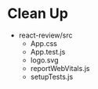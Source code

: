 
# Clean Up
- react-review/src
    - App.css
    - App.test.js
    - logo.svg
    - reportWebVitals.js
    - setupTests.js